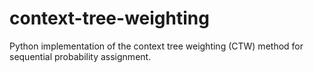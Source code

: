 # context-tree-weighting
Python implementation of the context tree weighting (CTW) method for sequential probability assignment.
